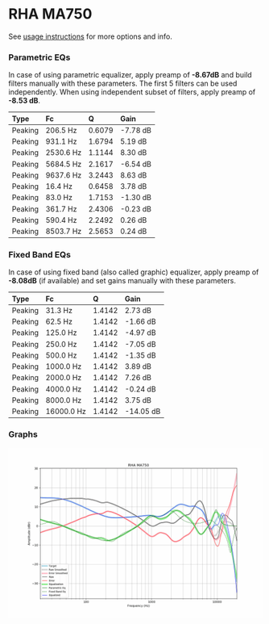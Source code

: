 # RHA MA750
See [usage instructions](https://github.com/jaakkopasanen/AutoEq#usage) for more options and info.

### Parametric EQs
In case of using parametric equalizer, apply preamp of **-8.67dB** and build filters manually
with these parameters. The first 5 filters can be used independently.
When using independent subset of filters, apply preamp of **-8.53 dB**.

| Type    | Fc        |      Q | Gain     |
|:--------|:----------|:-------|:---------|
| Peaking | 206.5 Hz  | 0.6079 | -7.78 dB |
| Peaking | 931.1 Hz  | 1.6794 | 5.19 dB  |
| Peaking | 2530.6 Hz | 1.1144 | 8.30 dB  |
| Peaking | 5684.5 Hz | 2.1617 | -6.54 dB |
| Peaking | 9637.6 Hz | 3.2443 | 8.63 dB  |
| Peaking | 16.4 Hz   | 0.6458 | 3.78 dB  |
| Peaking | 83.0 Hz   | 1.7153 | -1.30 dB |
| Peaking | 361.7 Hz  | 2.4306 | -0.23 dB |
| Peaking | 590.4 Hz  | 2.2492 | 0.26 dB  |
| Peaking | 8503.7 Hz | 2.5653 | 0.24 dB  |

### Fixed Band EQs
In case of using fixed band (also called graphic) equalizer, apply preamp of **-8.08dB**
(if available) and set gains manually with these parameters.

| Type    | Fc         |      Q | Gain      |
|:--------|:-----------|:-------|:----------|
| Peaking | 31.3 Hz    | 1.4142 | 2.73 dB   |
| Peaking | 62.5 Hz    | 1.4142 | -1.66 dB  |
| Peaking | 125.0 Hz   | 1.4142 | -4.97 dB  |
| Peaking | 250.0 Hz   | 1.4142 | -7.05 dB  |
| Peaking | 500.0 Hz   | 1.4142 | -1.35 dB  |
| Peaking | 1000.0 Hz  | 1.4142 | 3.89 dB   |
| Peaking | 2000.0 Hz  | 1.4142 | 7.26 dB   |
| Peaking | 4000.0 Hz  | 1.4142 | -0.24 dB  |
| Peaking | 8000.0 Hz  | 1.4142 | 3.75 dB   |
| Peaking | 16000.0 Hz | 1.4142 | -14.05 dB |

### Graphs
![](./RHA%20MA750.png)